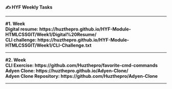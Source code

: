 <strong> &#x270D; HYF Weekly Tasks</strong>
<br>
<hr>
<strong>#1. Week<strong>
<br
>Digital resume: https://huzthepro.github.io/HYF-Module-HTMLCSSGIT/Week1/Digital%20Resume/
<br>
CLI challenge: https://huzthepro.github.io/HYF-Module-HTMLCSSGIT/Week1/CLI-Challenge.txt
<hr>
<strong>#2. Week<strong>
<br>
CLI Exercise: https://github.com/Huzthepro/favorite-cmd-commands
<br>
Adyen Clone: https://huzthepro.github.io/Adyen-Clone/
<br>
Adyen Clone Repository: https://github.com/Huzthepro/Adyen-Clone
<hr>
